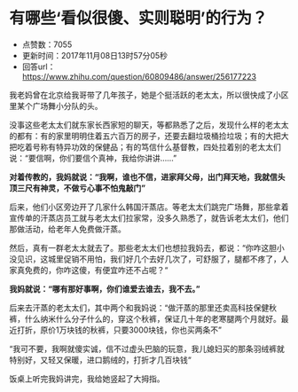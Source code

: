 # 有哪些‘看似很傻、实则聪明’的行为？
- 点赞数：7055
- 更新时间：2017年11月08日13时57分05秒
- 回答url：https://www.zhihu.com/question/60809486/answer/256177223
<body>
 <p data-pid="G8yjk5Lh">我老妈曾在北京给我哥带了几年孩子，她是个挺活跃的老太太，所以很快成了小区里某个广场舞小分队的头。</p>
 <p data-pid="HlVXQx8C">没事这些老太太们就东家长西家短的聊天，等都熟悉了之后，发现什么样的老太太的都有：有的家里明明住着五六百万的房子，还要去翻垃圾桶捡垃圾；有的大把大把吃着号称有特异功效的保健品；有的笃信什么基督教，四处拉着别的老太太们说：“要信啊，你们要信个真神，我给你讲讲……”</p>
 <p data-pid="TjHpH5rT"><b>对着传教的，我妈就说：“我啊，谁也不信，进家拜父母，出门拜天地，我就信头顶三尺有神灵，不做亏心事不怕鬼敲门”</b></p>
 <p data-pid="IWJag-Au">后来，他们小区旁边开了几家什么韩国汗蒸店。等老太太们跳完广场舞，那些拿着宣传单的汗蒸店员工就与老太太们拉家常，没多久熟悉了，就告诉老太太们，他们那做活动，给老年人免费做汗蒸。</p>
 <p data-pid="hsyooHph">然后，真有一群老太太就去了。那些老太太们也想拉我妈去，都说：“你咋这胆小没见识，这城里促销不用怕，我们好几个去好几次了，可舒服了，腿都不疼了，人家真免费的，你咋这傻，有便宜咋还不占呢？“</p>
 <p data-pid="J8MXwfoz"><b>我妈就说：“哪有那好事啊，你们谁爱去谁去，我不去。”</b></p>
 <p data-pid="1js7nYus">后来去汗蒸的老太太们，其中两个和我妈说：“做汗蒸的那里还卖高科技保健秋裤，什么纳米什么分子什么的，穿这个秋裤，保证几十年的老寒腿两个月就好。最近打折，原价1万块钱的秋裤，只要3000块钱，你也买两条不”</p>
 <p data-pid="A2xEzZBC">“我可不要，我啊就傻实诚，信不过虚头巴脑的玩意，我儿媳妇买的那条羽绒裤就特别好，又轻又保暖，进口鹅绒的，打折才几百块钱“</p>
 <p data-pid="xdwiQP_r">饭桌上听完我妈讲完，我给她竖起了大拇指。</p>
</body>